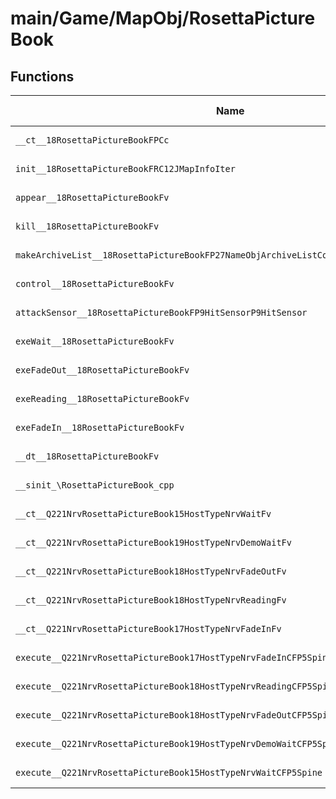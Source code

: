# main/Game/MapObj/RosettaPictureBook

## Functions

| Name | Address | Match % |
|------|---------|---------|
| `__ct__18RosettaPictureBookFPCc` | `0x8021E0A8` | :x: (0.0%) |
| `init__18RosettaPictureBookFRC12JMapInfoIter` | `0x8021E0F4` | :x: (0.0%) |
| `appear__18RosettaPictureBookFv` | `0x8021E210` | :x: (0.0%) |
| `kill__18RosettaPictureBookFv` | `0x8021E250` | :x: (0.0%) |
| `makeArchiveList__18RosettaPictureBookFP27NameObjArchiveListCollectorRC12JMapInfoIter` | `0x8021E290` | :x: (0.0%) |
| `control__18RosettaPictureBookFv` | `0x8021E2D0` | :x: (0.0%) |
| `attackSensor__18RosettaPictureBookFP9HitSensorP9HitSensor` | `0x8021E2DC` | :x: (0.0%) |
| `exeWait__18RosettaPictureBookFv` | `0x8021E318` | :x: (0.0%) |
| `exeFadeOut__18RosettaPictureBookFv` | `0x8021E3D8` | :x: (0.0%) |
| `exeReading__18RosettaPictureBookFv` | `0x8021E484` | :x: (0.0%) |
| `exeFadeIn__18RosettaPictureBookFv` | `0x8021E4F8` | :x: (0.0%) |
| `__dt__18RosettaPictureBookFv` | `0x8021E554` | :x: (0.0%) |
| `__sinit_\RosettaPictureBook_cpp` | `0x8021E5B0` | :x: (0.0%) |
| `__ct__Q221NrvRosettaPictureBook15HostTypeNrvWaitFv` | `0x8021E5F4` | :x: (0.0%) |
| `__ct__Q221NrvRosettaPictureBook19HostTypeNrvDemoWaitFv` | `0x8021E604` | :x: (0.0%) |
| `__ct__Q221NrvRosettaPictureBook18HostTypeNrvFadeOutFv` | `0x8021E614` | :x: (0.0%) |
| `__ct__Q221NrvRosettaPictureBook18HostTypeNrvReadingFv` | `0x8021E624` | :x: (0.0%) |
| `__ct__Q221NrvRosettaPictureBook17HostTypeNrvFadeInFv` | `0x8021E634` | :x: (0.0%) |
| `execute__Q221NrvRosettaPictureBook17HostTypeNrvFadeInCFP5Spine` | `0x8021E644` | :x: (0.0%) |
| `execute__Q221NrvRosettaPictureBook18HostTypeNrvReadingCFP5Spine` | `0x8021E64C` | :x: (0.0%) |
| `execute__Q221NrvRosettaPictureBook18HostTypeNrvFadeOutCFP5Spine` | `0x8021E654` | :x: (0.0%) |
| `execute__Q221NrvRosettaPictureBook19HostTypeNrvDemoWaitCFP5Spine` | `0x8021E65C` | :x: (0.0%) |
| `execute__Q221NrvRosettaPictureBook15HostTypeNrvWaitCFP5Spine` | `0x8021E660` | :x: (0.0%) |